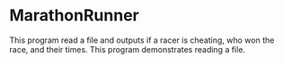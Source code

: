 # MarathonRunner
This program read a file and outputs if a racer is cheating, who won the race, and their times. This program demonstrates reading a file.
